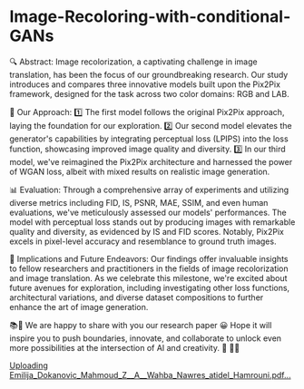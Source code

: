 # Image-Recoloring-with-conditional-GANs


🔍 Abstract: Image recolorization, a captivating challenge in image translation, has been the focus of our groundbreaking research. Our study introduces and compares three innovative models built upon the Pix2Pix framework, designed for the task across two color domains: RGB and LAB.

🧠 Our Approach:
1️⃣ The first model follows the original Pix2Pix approach, laying the foundation for our exploration.
2️⃣ Our second model elevates the generator's capabilities by integrating perceptual loss (LPIPS) into the loss function, showcasing improved image quality and diversity.
3️⃣ In our third model, we've reimagined the Pix2Pix architecture and harnessed the power of WGAN loss, albeit with mixed results on realistic image generation.

📊 Evaluation:
Through a comprehensive array of experiments and utilizing diverse metrics including FID, IS, PSNR, MAE, SSIM, and even human evaluations, we've meticulously assessed our models' performances. The model with perceptual loss stands out by producing images with remarkable quality and diversity, as evidenced by IS and FID scores. Notably, Pix2Pix excels in pixel-level accuracy and resemblance to ground truth images.

🌟 Implications and Future Endeavors:
Our findings offer invaluable insights to fellow researchers and practitioners in the fields of image recolorization and image translation. As we celebrate this milestone, we're excited about future avenues for exploration, including investigating other loss functions, architectural variations, and diverse dataset compositions to further enhance the art of image generation.

📚🔬 We are happy to share with you our research paper 😀 Hope it will inspire you to push boundaries, innovate, and collaborate to unlock even more possibilities at the intersection of AI and creativity. 🚀 🤖🎨 

[Uploading Emilija_Dokanovic_Mahmoud_Z__A__Wahba_Nawres_atidel_Hamrouni.pdf…]()
